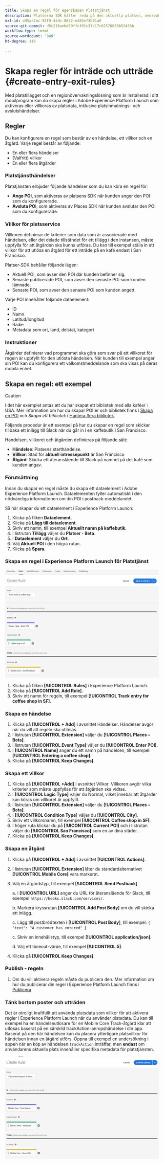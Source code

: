```yaml
---
title: Skapa en regel för egenskapen Platstjänst
description: Platserna SDK håller reda på den aktuella platsen, övervakar konfigurerade POI:er runt den aktuella platsen och spårar post- och avslutshändelser för dessa POI:er.
exl-id: dd5aa7ac-55f9-44dc-8632-e483ef3b91a0
source-git-commit: d5c216aebd99ffef01c37c17c62576835b52438b
workflow-type: tm+mt
source-wordcount: '849'
ht-degree: 11%

---
```


# Skapa regler för inträde och utträde {#create-entry-exit-rules}

Med platstillägget och en regionövervakningslösning som är installerad i ditt mobilprogram kan du skapa regler i Adobe Experience Platform Launch som aktiveras eller villkoras av platsdata, inklusive platsinmatnings- och avslutshändelser.

## Regler

Du kan konfigurera en regel som består av en händelse, ett villkor och en åtgärd. Varje regel består av följande:

* En eller flera händelser
* (Valfritt) villkor
* En eller flera åtgärder

### Platstjänsthändelser

Platstjänsten erbjuder följande händelser som du kan köra en regel för:

* **Ange POI**, som aktiveras av platsens SDK när kunden anger den POI som du konfigurerade.
* **Avsluta POI**, som aktiveras av Places SDK när kunden avslutar den POI som du konfigurerade.

### Villkor för platsservice

Villkoren definierar de kriterier som data som är associerade med händelsen, eller det delade tillståndet för ett tillägg i den instansen, måste uppfylla för att åtgärden ska kunna utföras. Du kan till exempel ställa in ett villkor för att utlösa en åtgärd för ett inträde på en kafé endast i San Francisco.

Platser-SDK behåller följande lägen:

* Aktuell POI, som avser den POI där kunden befinner sig.
* Senaste publicerade POI, som avser den senaste POI som kunden lämnade.
* Senaste POI, som avser den senaste POI som kunden angett.

Varje POI innehåller följande dataelement:

* ID
* Namn
* Latitud/longitud
* Radie
* Metadata som ort, land, delstat, kategori

### Instruktioner

Åtgärder definierar vad programmet ska göra som svar på att villkoret för regeln är uppfyllt för den utlösta händelsen. När kunden till exempel anger sin POI kan du konfigurera ett välkomstmeddelande som ska visas på deras mobila enhet.

## Skapa en regel: ett exempel

>[!CAUTION]
>
>I det här exemplet antas att du har skapat ett bibliotek med alla kaféer i USA. Mer information om hur du skapar POI:er och bibliotek finns i [Skapa en POI](/help/poi-mgmt-ui/create-a-poi-ui.md) och *Skapa ett bibliotek* i [Hantera flera bibliotek](https://experienceleague.adobe.com/docs/places/using/poi-mgmt-ui/manage-libraries-in-the-places-ui.html?lang=sv-SE).

Följande procedur är ett exempel på hur du skapar en regel som skickar tillbaka ett inlägg till Slack när du går in i en kaffebutik i San Francisco.

Händelsen, villkoret och åtgärden definieras på följande sätt:

* **Händelse**: Platsens starthändelse.
* **Villkor**: Stad för **aktuell intressepunkt** är San Francisco
* **Åtgärd**: Skicka ett återanslående till Slack på namnet på det kafé som kunden angav.

### Förutsättning

Innan du skapar en regel måste du skapa ett dataelement i Adobe Experience Platform Launch. Dataelementen fyller automatiskt i den nödvändiga informationen om din POI i postback-meddelandet.

Så här skapar du ett dataelement i Experience Platform Launch:

1. Klicka på fliken **Dataelement**.
1. Klicka på **Lägg till dataelement**.
1. Skriv ett namn, till exempel **Aktuellt namn på kaffebutik**.
1. I listrutan **Tillägg** väljer du **Platser - Beta**.
1. I **Dataelement** väljer du **Ort**.
1. Välj **Aktuell POI** i den högra rutan.
1. Klicka på **Spara**.

### Skapa en regel i Experience Platform Launch för Platstjänst

![skapar en regel](/help/assets/placesrule.png)

1. Klicka på fliken **[!UICONTROL Rules]** i Experience Platform Launch.
1. Klicka på **[!UICONTROL Add Rule]**.
1. Skriv ett namn för regeln, till exempel **[!UICONTROL Track entry for coffee shop in SF]**.

### Skapa en händelse

1. Klicka på **[!UICONTROL + Add]** i avsnittet Händelser. Händelser avgör när du vill att regeln ska utlösas.
1. I listrutan **[!UICONTROL Extension]** väljer du **[!UICONTROL Places – Beta]**.
1. I listrutan **[!UICONTROL Event Type]** väljer du **[!UICONTROL Enter POI]**.
1. I **[!UICONTROL Name]** anger du ett namn på händelsen, till exempel **[!UICONTROL Entering a coffee shop]**.
1. Klicka på **[!UICONTROL Keep Changes]**.

### Skapa ett villkor

1. Klicka på **[!UICONTROL +Add]** i avsnittet Villkor. Villkoren avgör vilka kriterier som måste uppfyllas för att åtgärden ska vidtas.
1. I **[!UICONTROL Logic Type]** väljer du Normal, vilket innebär att åtgärder kan köras om villkoret är uppfyllt.
1. I listrutan **[!UICONTROL Extension]** väljer du **[!UICONTROL Places – Beta]**.
1. I **[!UICONTROL Condition Type]** väljer du **[!UICONTROL City]**.
1. Skriv ett villkorsnamn, till exempel **[!UICONTROL Coffee shop in SF]**.
1. I höger ruta klickar du på **[!UICONTROL Current POI]** och i listrutan väljer du **[!UICONTROL San Francisco]** som en av dina städer.
1. Klicka på **[!UICONTROL Keep Changes]**.

### Skapa en åtgärd

1. Klicka på **[!UICONTROL + Add]** i avsnittet **[!UICONTROL Actions]**.
1. I listrutan **[!UICONTROL Extension]** låter du standardalternativet **[!UICONTROL Mobile Core]** vara markerat.
1. Välj en åtgärdstyp, till exempel **[!UICONTROL Send Postback]**.

   a. I **[!UICONTROL URL]** anger du URL för återanslående för Slack, till exempel `https://hooks.slack.com/services/`.

   b. Markera kryssrutan **[!UICONTROL Add Post Body]** om du vill skicka ett inlägg.

   c. Lägg till postbrödtexten i **[!UICONTROL Post Body]**, till exempel: `{ "text": "A customer has entered" }`

   c. Skriv en innehållstyp, till exempel **[!UICONTROL application/json]**.

   d. Välj ett timeout-värde, till exempel **[!UICONTROL 5]**.

1. Klicka på **[!UICONTROL Keep Changes]**.

### Publish - regeln

1. Om du vill aktivera regeln måste du publicera den. Mer information om hur du publicerar din regel i Experience Platform Launch finns i [Publicera](https://experienceleague.adobe.com/docs/experience-platform/tags/publish/overview.html?lang=sv-SE).

### Tänk bortom poster och utträden

Det är otroligt kraftfullt att använda platsdata som villkor för att aktivera regler i Experience Platform Launch när du använder platsdata. Du kan till exempel ha en händelseutlösare för en Mobile Core Track-åtgärd klar att utlösas baserat på en särskild trackAction-anropshändelse i din app. Baserat på den här händelsen kan du placera ytterligare platsvillkor för händelsen innan en åtgärd utförs. Öppna till exempel en undersökning i appen när en köp av händelsen `trackAction` inträffar, men **endast** om användarens aktuella plats innehåller specifika metadata för platstjänsten.

![skapa ett villkor](/help/assets/places-condition.png)
